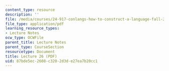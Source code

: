 ```yaml
---
content_type: resource
description: ''
file: /media/courses/24-917-conlangs-how-to-construct-a-language-fall-2018/87bde5ec2608c3202d3de27ea7b20cc1_MIT24_917f18_lec26_hesitation.pdf
file_type: application/pdf
learning_resource_types:
- Lecture Notes
ocw_type: OCWFile
parent_title: Lecture Notes
parent_type: CourseSection
resourcetype: Document
title: Lecture 26 (PDF)
uid: 87bde5ec-2608-c320-2d3d-e27ea7b20cc1
---
```

